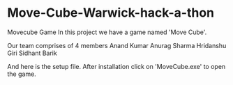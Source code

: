 # Move-Cube-Warwick-hack-a-thon
Movecube Game
In this project we have a game named 'Move Cube'.

Our team comprises of 4 members 
Anand Kumar
Anurag Sharma
Hridanshu Giri
Sidhant Barik

And here is the setup file.
After installation click on 'MoveCube.exe' to open the game.

